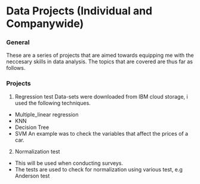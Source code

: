  # Data Projects (Individual and Companywide)

### General
These are a series of projects that are aimed towards equipping me with the neccesary skills in data analysis. The topics that are covered are thus far as follows.

### Projects

1. Regression test
Data-sets were downloaded from IBM cloud storage, i used the following techniques.
- Multiple_linear regression
- KNN
- Decision Tree
- SVM
An example was to check the variables that affect the prices of a car.

2. Normalization test
- This will be used when conducting surveys.
- The tests are used to check for normalization using various test, e.g Anderson test

